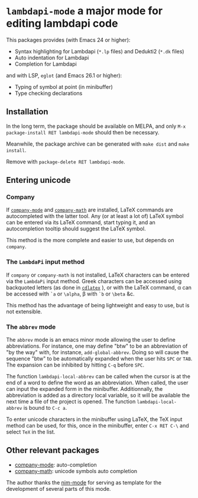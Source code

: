 `lambdapi-mode` a major mode for editing lambdapi code
=======================================================

This packages provides (with Emacs 24 or higher):
* Syntax highlighting for Lambdapi (`*.lp` files) and Dedukti2 (`*.dk` files)
* Auto indentation for Lambdapi
* Completion for Lambdapi

and with LSP, `eglot` (and Emacs 26.1 or higher):
* Typing of symbol at point (in minibuffer)
* Type checking declarations

Installation
------------
In the long term, the package should be available on MELPA, and only `M-x
package-install RET lambdapi-mode` should then be necessary.

Meanwhile, the package archive can be generated with 
`make dist` and `make install`.

Remove with `package-delete RET lambdapi-mode`.

Entering unicode
----------------
### Company
If [`company-mode`](https://github.com/company-mode/company-mode) and
[`company-math`](https://github.com/vspinu/company-math) are installed, 
LaTeX commands are autocompleted with the latter tool. Any (or at least a lot
of) LaTeX symbol can be entered via its LaTeX command, start typing it, and an
autocompletion tooltip should suggest the LaTeX symbol.

This method is the more complete and easier to use, but depends on `company`.

### The `LambdaPi` input method
If `company` or `company-math` is not installed, LaTeX characters can be entered
via the `LambdaPi` input method. Greek characters can be accessed using
backquoted letters (as done in
[`cdlatex`](https://www.gnu.org/software/emacs/manual/html_node/org/CDLaTeX-mode.html)
), or with the LaTeX command, α can be accessed with `` `a `` or `\alpha`, β
with `` `b `` or `\beta` &c.

This method has the advantage of being lightweight and easy to use, but is not
extensible.

### The `abbrev` mode
The `abbrev` mode is an emacs minor mode allowing the user to define
abbreviations. For instance, one may define "btw" to be an abbreviation of "by
the way" with, for instance, `add-global-abbrev`. Doing so will cause the
sequence "btw" to be automatically expanded when the user hits `SPC` or `TAB`.
The expansion can be inhibited by hitting `C-q` before `SPC`.

The function `lambdapi-local-abbrev` can be called when the
cursor is at the end of a word to define the word as an abbreviation. When
called, the user can input the expanded form in the minibuffer. Additionnally,
the abbreviation is added as a directory local variable, so it will be available
the next time a file of the project is opened. The function
`lambdapi-local-abbrev` is bound to `C-c a`.

To enter unicode characters in the minibuffer using LaTeX, the TeX input method
can be used, for this, once in the minibuffer, enter `C-x RET C-\` and select
`TeX` in the list.

Other relevant packages
-----------------------
* [company-mode](https://github.com/company-mode/company-mode): auto-completion
* [company-math](https://github.com/vspinu/company-math): unicode symbols auto
  completion

The author thanks the [nim-mode](https://github.com/nim-lang/nim-mode) for
serving as template for the development of several parts of this mode.
